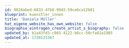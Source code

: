 ```yaml
---
id: 9828abed-6833-47b8-99d2-59ce6ca12b81
blueprint: kuenstler_innen
title: 'Daniela Möller'
hat_eigene_website_has_own_website: false
biographie_eintragen_create_artist_s_biography: false
updated_by: b1a43fd3-c865-4122-b6cc-50cfa81a1985
updated_at: 1720125367
---
```

